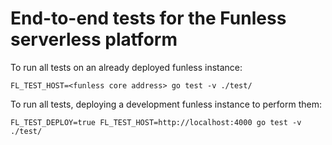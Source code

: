 # End-to-end tests for the Funless serverless platform

To run all tests on an already deployed funless instance:
```
FL_TEST_HOST=<funless core address> go test -v ./test/
```

To run all tests, deploying a development funless instance to perform them:
```
FL_TEST_DEPLOY=true FL_TEST_HOST=http://localhost:4000 go test -v ./test/
```